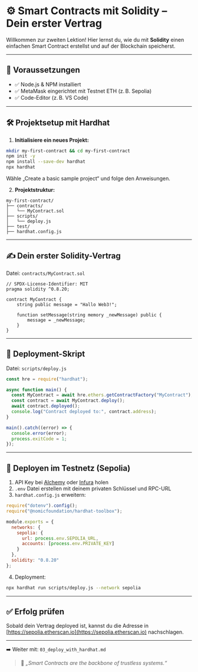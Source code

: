 # ⚙️ Smart Contracts mit Solidity – Dein erster Vertrag

Willkommen zur zweiten Lektion! Hier lernst du, wie du mit **Solidity** einen einfachen Smart Contract erstellst und auf der Blockchain speicherst.

---

## 🧰 Voraussetzungen

* ✅ Node.js & NPM installiert
* ✅ MetaMask eingerichtet mit Testnet ETH (z. B. Sepolia)
* ✅ Code-Editor (z. B. VS Code)

---

## 🛠️ Projektsetup mit Hardhat

1. **Initialisiere ein neues Projekt:**

```bash
mkdir my-first-contract && cd my-first-contract
npm init -y
npm install --save-dev hardhat
npx hardhat
```

Wähle „Create a basic sample project“ und folge den Anweisungen.

2. **Projektstruktur:**

```
my-first-contract/
├── contracts/
│   └── MyContract.sol
├── scripts/
│   └── deploy.js
├── test/
├── hardhat.config.js
```

---

## ✍️ Dein erster Solidity-Vertrag

Datei: `contracts/MyContract.sol`

```solidity
// SPDX-License-Identifier: MIT
pragma solidity ^0.8.20;

contract MyContract {
    string public message = "Hallo Web3!";

    function setMessage(string memory _newMessage) public {
        message = _newMessage;
    }
}
```

---

## 🚀 Deployment-Skript

Datei: `scripts/deploy.js`

```js
const hre = require("hardhat");

async function main() {
  const MyContract = await hre.ethers.getContractFactory("MyContract");
  const contract = await MyContract.deploy();
  await contract.deployed();
  console.log("Contract deployed to:", contract.address);
}

main().catch((error) => {
  console.error(error);
  process.exitCode = 1;
});
```

---

## 🧪 Deployen im Testnetz (Sepolia)

1. API Key bei [Alchemy](https://alchemy.com) oder [Infura](https://infura.io) holen
2. `.env` Datei erstellen mit deinem privaten Schlüssel und RPC-URL
3. `hardhat.config.js` erweitern:

```js
require("dotenv").config();
require("@nomicfoundation/hardhat-toolbox");

module.exports = {
  networks: {
    sepolia: {
      url: process.env.SEPOLIA_URL,
      accounts: [process.env.PRIVATE_KEY]
    }
  },
  solidity: "0.8.20"
};
```

4. Deployment:

```bash
npx hardhat run scripts/deploy.js --network sepolia
```

---

## ✅ Erfolg prüfen

Sobald dein Vertrag deployed ist, kannst du die Adresse in [https://sepolia.etherscan.io](https://sepolia.etherscan.io) nachschlagen.

---

➡️ Weiter mit: `03_deploy_with_hardhat.md`

> 📜 *„Smart Contracts are the backbone of trustless systems.“*
